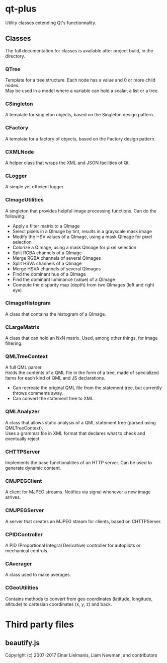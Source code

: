 # qt-plus
Utility classes extending Qt's functionnality.

## Classes
The full documentation for classes is available after project build, in the <help> directory.

### QTree
Template for a tree structure. Each node has a value and 0 or more child nodes. <br>
May be used in a model where a variable can hold a scalar, a list or a tree.

### CSingleton
A template for singleton objects, based on the Singleton design pattern.

### CFactory
A template for a factory of objects, based on the Factory design pattern.

### CXMLNode
A helper class that wraps the XML and JSON facilities of Qt.

### CLogger
A simple yet efficient logger.

### CImageUtilities
A singleton that provides helpful image processing functions.
Can do the following:
* Apply a filter matrix to a QImage
* Select pixels in a QImage by tint, results in a grayscale mask image
* Modify the HSV values of a QImage, using a mask QImage for pixel selection
* Colorize a QImage, using a mask QImage for pixel selection
* Split RGBA channels of a QImage
* Merge RGBA channels of several QImages
* Split HSVA channels of a QImage
* Merge HSVA channels of several QImages
* Find the dominant hue of a QImage
* Find the dominant luminance (value) of a QImage
* Compute the disparity map (depth) from two QImages (left and right eye)

### CImageHistogram
A class that contains the histogram of a QImage.

### CLargeMatrix
A class that can hold an NxN matrix. Used, among other things, for image filtering.

### QMLTreeContext
A full QML parser. <br>
Holds the contents of a QML file in the form of a tree, made of specialized items for each kind of QML and JS declarations. <br>
* Can recreate the original QML file from the statement tree, but currently throws comments away.
* Can convert the statement tree to XML.

### QMLAnalyzer
A class that allows static analysis of a QML statement tree (parsed using QMLTreeContext). <br>
Uses a grammar file in XML format that declares what to check and eventually reject.

### CHTTPServer
Implements the base functionalities of an HTTP server. Can be used to generate dynamic content.

### CMJPEGClient
A client for MJPEG streams. Notifies via signal whenever a new image arrives.

### CMJPEGServer
A server that creates an MJPEG stream for clients, based on CHTTPServer.

### CPIDController
A PID (Proportional Integral Derivative) controller for autopilots or mechanical controls.

### CAverager
A class used to make averages.

### CGeoUtilities
Contains methods to convert from geo coordinates (latitude, longitude, altitude) to cartesian coordinates (x, y, z) and back.

# Third party files

## beautify.js
Copyright (c) 2007-2017 Einar Lielmanis, Liam Newman, and contributors
